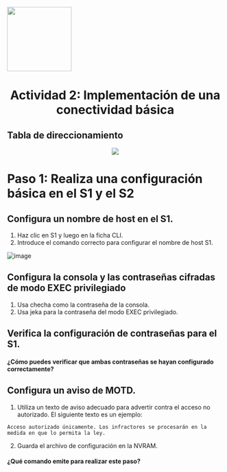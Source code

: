 <p align="left">
  <img src="https://semanadelcannabis.cayetano.edu.pe/assets/img/logo-upch.png" width="150">
  <h1 align="center">Actividad 2: Implementación de una conectividad básica</h1>
</p>

## Tabla de direccionamiento
<p align= "center">
  <img src="https://github.com/EdwinJaraOFC/CDRGrupo5/assets/150296803/221dd40d-eb2a-4ea4-b5db-2210989b9c47">
</p>

# Paso 1: Realiza una configuración básica en el S1 y el S2
## Configura un nombre de host en el S1.
1. Haz clic en S1 y luego en la ficha CLI.
2. Introduce el comando correcto para configurar el nombre de host S1.

![image](https://github.com/EdwinJaraOFC/CDRPersonal/assets/150296803/84659ff9-4531-46b2-8e31-ba45d3c48b20)

## Configura la consola y las contraseñas cifradas de modo EXEC privilegiado
1. Usa checha como la contraseña de la consola.
2. Usa jeka para la contraseña del modo EXEC privilegiado.

## Verifica la configuración de contraseñas para el S1.
#### ¿Cómo puedes verificar que ambas contraseñas se hayan configurado correctamente?

## Configura un aviso de MOTD.
1. Utiliza un texto de aviso adecuado para advertir contra el acceso no autorizado. El siguiente texto es
un ejemplo:
```
Acceso autorizado únicamente. Los infractores se procesarán en la medida en que lo permita la ley.
```
2. Guarda el archivo de configuración en la NVRAM.

#### ¿Qué comando emite para realizar este paso?
